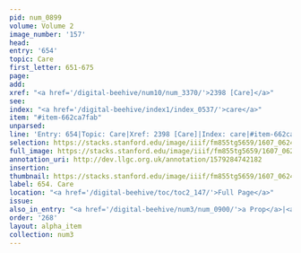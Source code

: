 ```yaml
---
pid: num_0899
volume: Volume 2
image_number: '157'
head:
entry: '654'
topic: Care
first_letter: 651-675
page:
add:
xref: "<a href='/digital-beehive/num10/num_3370/'>2398 [Care]</a>"
see:
index: "<a href='/digital-beehive/index1/index_0537/'>care</a>"
item: "#item-662ca7fab"
unparsed:
line: 'Entry: 654|Topic: Care|Xref: 2398 [Care]|Index: care|#item-662ca7fab'
selection: https://stacks.stanford.edu/image/iiif/fm855tg5659/1607_0624/395,1187,2886,698/full/0/default.jpg
full_image: https://stacks.stanford.edu/image/iiif/fm855tg5659/1607_0624/full/full/0/default.jpg
annotation_uri: http://dev.llgc.org.uk/annotation/1579284742182
insertion:
thumbnail: https://stacks.stanford.edu/image/iiif/fm855tg5659/1607_0624/395,1187,600,180/250,/0/default.jpg
label: 654. Care
location: "<a href='/digital-beehive/toc/toc2_147/'>Full Page</a>"
issue:
also_in_entry: "<a href='/digital-beehive/num3/num_0900/'>a Prop</a>|<a href='/digital-beehive/num3/num_0901/'>Hide</a>"
order: '268'
layout: alpha_item
collection: num3
---
```

